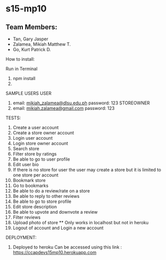 # s15-mp10

## Team Members:

* Tan, Gary Jasper
* Zalamea, Mikiah Matthew T.
* Go, Kurt Patrick D.

How to install:

Run in Terminal
1. npm install
2. 


SAMPLE USERS
USER
1.  email: mikiah_zalamea@dlsu.edu.ph
    password: 123
STOREOWNER
1.  email: mikiah.zalamea@gmail.com
    password: 123

TESTS:
1. Create a user account
2. Create a store owner account
3. Login user account
4. Login store owner account
5. Search store
6. Filter store by ratings
7. Be able to go to user profile
8. Edit user bio
9. If there is no store for user the user may create a store but it is limited to one store per account
10. Bookmark store
11. Go to bookmarks
12. Be able to do a review/rate on a store
13. Be able to reply to other reviews
14. Be able to go to store profile
15. Edit store description
16. Be able to upvote and downvote a review
17. Filter reviews
18. Upload photo of store ** Only works in localhost but not in heroku
19. Logout of account and Login a new account

DEPLOYMENT:
1.  Deployed to heroku 
    Can be accessed using this link : https://ccapdevs15mp10.herokuapp.com